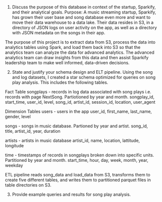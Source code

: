1. Discuss the purpose of this database in context of the startup, Sparkify, and their analytical goals.
Purpose: A music streaming startup, Sparkify, has grown their user base and song database even more and want to move their data warehouse to a data lake. Their data resides in S3, in a directory of JSON logs on user activity on the app, as well as a directory with JSON metadata on the songs in their app.

The purpose of this project is to extract data from S3, process the data into analytics tables using Spark, and load them back into S3 so that the analytics team can analyze the data for advanced analytics. The advanced analytics team can draw insights from this data and then assist Sparkify leadership team to make well informed, data-driven decisions.


2. State and justify your schema design and ELT pipeline.
Using the song and log datasets, I created a star schema optimized for queries on song play analysis. This includes the following tables.

Fact Table
songplays - records in log data associated with song plays i.e. records with page NextSong. Partiotioned by year and month.
songplay_id, start_time, user_id, level, song_id, artist_id, session_id, location, user_agent

Dimension Tables
users - users in the app
user_id, first_name, last_name, gender, level

songs - songs in music database. Partioned by year and artist.
song_id, title, artist_id, year, duration

artists - artists in music database
artist_id, name, location, lattitude, longitude

time - timestamps of records in songplays broken down into specific units. Partitioned by year and month.
start_time, hour, day, week, month, year, weekday

ETL pipeline reads song_data and load_data from S3, transforms them to create five different tables, and writes them to partitioned parquet files in table directories on S3.

3. Provide example queries and results for song play analysis.
